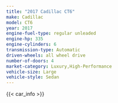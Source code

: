 ```yaml
---
title: "2017 Cadillac CT6"
make: Cadillac
model: CT6
year: 2017
engine-fuel-type: regular unleaded
engine-hp: 335
engine-cylinders: 6
transmission-type: Automatic
driven-wheels: all wheel drive
number-of-doors: 4
market-category: Luxury,High-Performance
vehicle-size: Large
vehicle-style: Sedan
---
```


{{< car_info >}}
